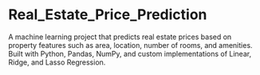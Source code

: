 # Real_Estate_Price_Prediction
A machine learning project that predicts real estate prices based on property features such as area, location, number of rooms, and amenities. Built with Python, Pandas, NumPy, and custom implementations of Linear, Ridge, and Lasso Regression.
